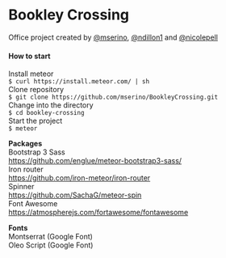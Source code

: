 Bookley Crossing
================
Office project created by [@mserino](http://github.com/mserino), [@ndillon1](http://github.com/ndillon1) and [@nicolepell](http://github.com/nicolepell)  

#### How to start
Install meteor  
`$ curl https://install.meteor.com/ | sh`  
Clone repository  
`$ git clone https://github.com/mserino/BookleyCrossing.git `  
Change into the directory  
`$ cd bookley-crossing`  
Start the project  
`$ meteor`

**Packages**  
Bootstrap 3 Sass  
https://github.com/englue/meteor-bootstrap3-sass/  
Iron router  
https://github.com/iron-meteor/iron-router  
Spinner  
https://github.com/SachaG/meteor-spin  
Font Awesome  
https://atmospherejs.com/fortawesome/fontawesome

**Fonts**  
Montserrat (Google Font)  
Oleo Script (Google Font)